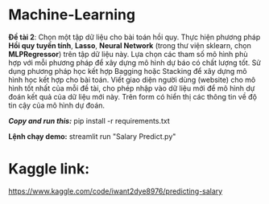 # Machine-Learning
 **Đề tài 2**: Chọn một tập dữ liệu cho bài toán hồi quy. Thực hiện phương pháp **Hồi quy tuyến tính**, **Lasso**, **Neural Network** (trong thư viện sklearn, chọn **MLPRegressor**) trên tập dữ liệu này. Lựa chọn các tham số mô hình phù hợp với mỗi phương pháp để xây dựng mô hình dự báo có chất lượng tốt. 
Sử dụng phương pháp học kết hợp Bagging hoặc Stacking để xây dựng mô hình học kết hợp cho bài toán.
Viết giao diện người dùng (website) cho mô hình tốt nhất của mỗi đề tài, cho phép nhập vào dữ liệu mới để mô hình dự đoán kết quả của dữ liệu mới này. Trên form có hiển thị các thông tin về độ tin cậy của mô hình dự đoán. 

**_Copy and run this:_** pip install -r requirements.txt

**__Lệnh chạy demo:__** streamlit run "Salary Predict.py"

# Kaggle link:
https://www.kaggle.com/code/iwant2dye8976/predicting-salary
